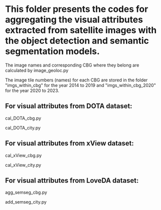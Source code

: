 # This folder presents the codes for aggregating the visual attributes extracted from satellite images with the object detection and semantic segmentation models.

The image names and corresponding CBG where they belong are calculated by image_geoloc.py

The image tile numbers (names) for each CBG are stored in the folder "imgs_within_cbg" for the year 2014 to 2019 and "imgs_within_cbg_2020" for the year 2020 to 2023.

## For visual attributes from DOTA dataset:

cal_DOTA_cbg.py

cal_DOTA_city.py

## For visual attributes from xView dataset:

cal_xView_cbg.py

cal_xView_city.py

## For visual attributes from LoveDA dataset:

agg_semseg_cbg.py

add_semseg_city.py
